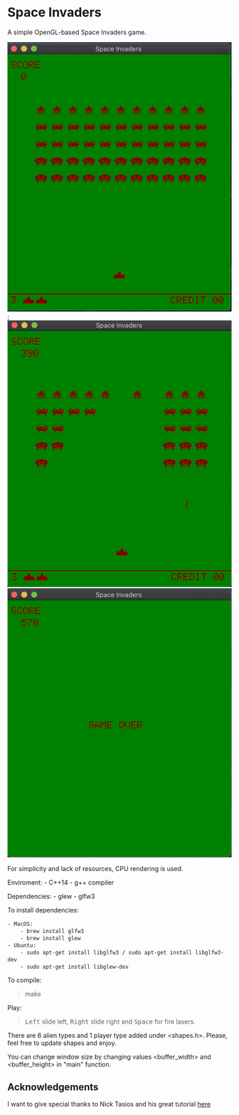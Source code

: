 # Space Invaders

A simple OpenGL-based Space Invaders game.

![intro](intro.png "Start");
![played](played.png "Middle")
![gameover](gameover.png "End")

For simplicity and lack of resources, CPU rendering is used.

Enviroment:
    - C++14
    - g++ compiler

Dependencies:
    - glew
    - glfw3

To install dependencies:

    - MacOS:
        - brew install glfw3
        - brew install glew
    - Ubuntu:
        - sudo apt-get install libglfw3 / sudo apt-get install libglfw3-dev
        - sudo apt-get install libglew-dev

To compile:

>make

Play:

><kbd>Left</kbd> slide left, <kbd>Right</kbd> slide right and <kbd>Space</kbd> for fire lasers.

There are 6 alien types and 1 player type added under <shapes.h>. Please, feel free to update shapes and enjoy.

You can change window size by changing values <buffer_width> and <buffer_height> in "main" function.

## Acknowledgements

I want to give special thanks to Nick Tasios and his great tutorial [here](http://nicktasios.nl/posts/space-invaders-from-scratch-part-1.html)
